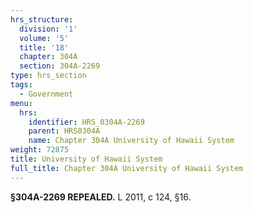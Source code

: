 ```yaml
---
hrs_structure:
  division: '1'
  volume: '5'
  title: '18'
  chapter: 304A
  section: 304A-2269
type: hrs_section
tags:
  - Government
menu:
  hrs:
    identifier: HRS_0304A-2269
    parent: HRS0304A
    name: Chapter 304A University of Hawaii System
weight: 72875
title: University of Hawaii System
full_title: Chapter 304A University of Hawaii System
---
```

**§304A-2269 REPEALED.** L 2011, c 124, §16.